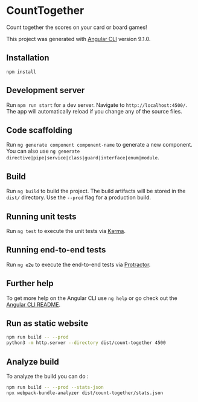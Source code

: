 # CountTogether

Count together the scores on your card or board games!

This project was generated with [Angular CLI](https://github.com/angular/angular-cli) version 9.1.0.

## Installation

```shell
npm install
```

## Development server

Run `npm run start` for a dev server. Navigate to `http://localhost:4500/`. The app will automatically reload if you change any of the source files.

## Code scaffolding

Run `ng generate component component-name` to generate a new component. You can also use `ng generate directive|pipe|service|class|guard|interface|enum|module`.

## Build

Run `ng build` to build the project. The build artifacts will be stored in the `dist/` directory. Use the `--prod` flag for a production build.

## Running unit tests

Run `ng test` to execute the unit tests via [Karma](https://karma-runner.github.io).

## Running end-to-end tests

Run `ng e2e` to execute the end-to-end tests via [Protractor](http://www.protractortest.org/).

## Further help

To get more help on the Angular CLI use `ng help` or go check out the [Angular CLI README](https://github.com/angular/angular-cli/blob/master/README.md).

## Run as static website
```bash
npm run build -- --prod
python3 -m http.server --directory dist/count-together 4500
```

## Analyze build
To analyze the build you can do :
```bash
npm run build -- --prod --stats-json
npx webpack-bundle-analyzer dist/count-together/stats.json
```
